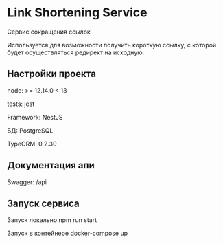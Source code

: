 # Link Shortening Service
Сервис сокращения ссылок

Используется для возможности получить короткую ссылку, с которой будет осуществляться редирект на исходную. 


## Настройки проекта
node: >= 12.14.0 < 13

tests: jest

Framework: NestJS

БД: PostgreSQL

TypeORM: 0.2.30

## Документация апи

Swagger: /api


## Запуск сервиса
Запуск локально npm run start

Запуск в контейнере docker-compose up

